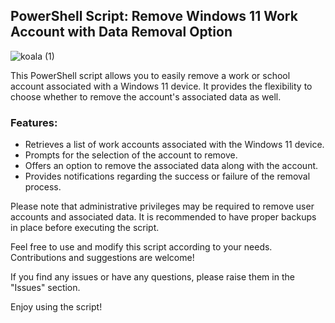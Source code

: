 ## PowerShell Script: Remove Windows 11 Work Account with Data Removal Option
![koala (1)](https://github.com/KOALAaufPILLEN/NVME-Trim/assets/92574026/3d6f5fd7-2b4a-4b5c-9b43-4eff8fecf60b)

This PowerShell script allows you to easily remove a work or school account associated with a Windows 11 device. It provides the flexibility to choose whether to remove the account's associated data as well.

### Features:
- Retrieves a list of work accounts associated with the Windows 11 device.
- Prompts for the selection of the account to remove.
- Offers an option to remove the associated data along with the account.
- Provides notifications regarding the success or failure of the removal process.

Please note that administrative privileges may be required to remove user accounts and associated data. It is recommended to have proper backups in place before executing the script.

Feel free to use and modify this script according to your needs. Contributions and suggestions are welcome!

If you find any issues or have any questions, please raise them in the "Issues" section.

Enjoy using the script!
